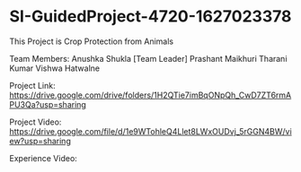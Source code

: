 # SI-GuidedProject-4720-1627023378

This Project is Crop Protection from Animals

Team Members:  Anushka Shukla [Team Leader]
               Prashant Maikhuri
               Tharani Kumar
               Vishwa Hatwalne


Project Link: https://drive.google.com/drive/folders/1H2QTie7imBqONpQh_CwD7ZT6rmAPU3Qa?usp=sharing

Project Video: https://drive.google.com/file/d/1e9WTohleQ4Llet8LWxOUDvj_5rGGN4BW/view?usp=sharing


Experience Video: 
